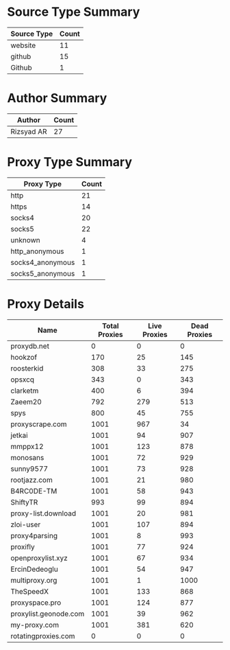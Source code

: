 # Source Type Summary

| Source Type | Count |
|-------------|-------|
| website | 11 |
| github | 15 |
| Github | 1 |


# Author Summary

| Author | Count |
|--------|-------|
| Rizsyad AR | 27 |


# Proxy Type Summary

| Proxy Type | Count |
|------------|-------|
| http | 21 |
| https | 14 |
| socks4 | 20 |
| socks5 | 22 |
| unknown | 4 |
| http_anonymous | 1 |
| socks4_anonymous | 1 |
| socks5_anonymous | 1 |


# Proxy Details

| Name | Total Proxies | Live Proxies | Dead Proxies |
|------|---------------|--------------|---------------|
| proxydb.net | 0 | 0 | 0 |
| hookzof | 170 | 25 | 145 |
| roosterkid | 308 | 33 | 275 |
| opsxcq | 343 | 0 | 343 |
| clarketm | 400 | 6 | 394 |
| Zaeem20 | 792 | 279 | 513 |
| spys | 800 | 45 | 755 |
| proxyscrape.com | 1001 | 967 | 34 |
| jetkai | 1001 | 94 | 907 |
| mmppx12 | 1001 | 123 | 878 |
| monosans | 1001 | 72 | 929 |
| sunny9577 | 1001 | 73 | 928 |
| rootjazz.com | 1001 | 21 | 980 |
| B4RC0DE-TM | 1001 | 58 | 943 |
| ShiftyTR | 993 | 99 | 894 |
| proxy-list.download | 1001 | 20 | 981 |
| zloi-user | 1001 | 107 | 894 |
| proxy4parsing | 1001 | 8 | 993 |
| proxifly | 1001 | 77 | 924 |
| openproxylist.xyz | 1001 | 67 | 934 |
| ErcinDedeoglu | 1001 | 54 | 947 |
| multiproxy.org | 1001 | 1 | 1000 |
| TheSpeedX | 1001 | 133 | 868 |
| proxyspace.pro | 1001 | 124 | 877 |
| proxylist.geonode.com | 1001 | 39 | 962 |
| my-proxy.com | 1001 | 381 | 620 |
| rotatingproxies.com | 0 | 0 | 0 |
